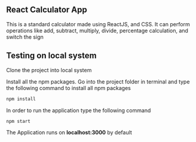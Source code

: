 ## React Calculator App

This is a standard calculator made using ReactJS, and CSS. It can perform operations like add, subtract, multiply, divide, percentage calculation, and switch the sign

## Testing on local system

Clone the project into local system

Install all the npm packages. Go into the project folder in terminal and type the following command to install all npm packages

```bash
npm install
```

In order to run the application type the following command

```bash
npm start
```

The Application runs on **localhost:3000** by default
